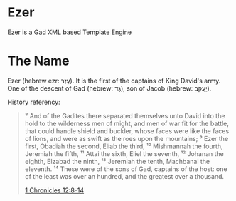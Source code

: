 # Ezer
Ezer is a Gad XML based Template Engine

# The Name
Ezer (hebrew ezr: עֵזֶר). It is the first of the captains of King David's army. One of the descent of Gad (hebrew: גָּד‎), son of Jacob (hebrew: יַעֲקֹב).

History referency: 

> ⁸ And of the Gadites there separated themselves unto David into the hold to the wilderness men of might, and men of war fit for the battle, that could handle shield and buckler, whose faces were like the faces of lions, and were as swift as the roes upon the mountains;
> ⁹ Ezer the first, Obadiah the second, Eliab the third,
> ¹⁰ Mishmannah the fourth, Jeremiah the fifth,
> ¹¹ Attai the sixth, Eliel the seventh,
> ¹² Johanan the eighth, Elzabad the ninth,
> ¹³ Jeremiah the tenth, Machbanai the eleventh.
> ¹⁴ These were of the sons of Gad, captains of the host: one of the least was over an hundred, and the greatest over a thousand.  
>
> [1 Chronicles 12:8-14](https://www.bibliaonline.com.br/kjv/1cr/12)
